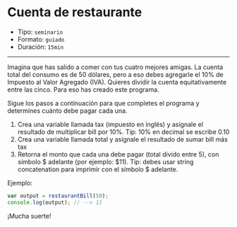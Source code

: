 # Cuenta de restaurante

* Tipo: `seminario`
* Formato: `guiado`
* Duración: `15min`

***

Imagina que has salido a comer con tus cuatro mejores amigas.  La cuenta total
del consumo es de 50 dólares, pero a eso debes agregarle el 10% de Impuesto al
Valor Agregado (IVA). Quieres dividir la cuenta equitativamente entre las cinco.
Para eso has creado este programa.

Sigue los pasos a continuación para que completes el programa y determines
cuánto debe pagar cada una.

1. Crea una variable llamada tax (impuesto en inglés) y asígnale el resultado de
   multiplicar bill por 10%. Tip: 10% en decimal se escribe 0.10
2. Crea una variable llamada total y asígnale el resultado de sumar bill más tax
3. Retorna el monto que cada una debe pagar (total divido entre 5), con
   símbolo $ adelante (por ejemplo: $11). Tip: debes usar string concatenation
   para imprimir con el símbolo $ adelante.

Ejemplo:

```js
var output = restaurantBill(50);
console.log(output); // --> 11
```

¡Mucha suerte!

